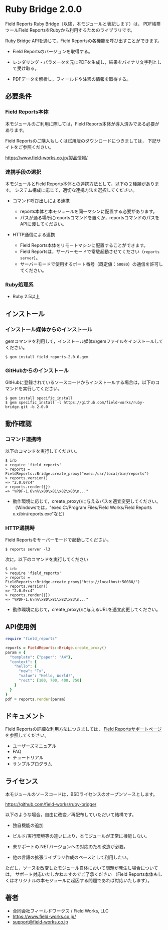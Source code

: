 Ruby Bridge 2.0.0
=================

Field Reports Ruby Bridge（以降，本モジュールと表記します）は，
PDF帳票ツールField ReportsをRubyから利用するためのライブラリです。

Ruby Bridge APIを通じて，Field Reportsの各機能を呼び出すことができます。

* Field Reportsのバージョンを取得する。

* レンダリング・パラメータを元にPDFを生成し，結果をバイナリ文字列として受け取る。

* PDFデータを解析し，フィールドや注釈の情報を取得する。

## 必要条件
### Field Reports本体

本モジュールのご利用に際しては，Field Reports本体が導入済みである必要があります。

Field Reportsのご購入もしくは試用版のダウンロードにつきましては，
下記サイトをご参照ください。

https://www.field-works.co.jp/製品情報/

### 連携手段の選択

本モジュールとField Reports本体との連携方法として，以下の２種類があります。
システム構成に応じて，適切な連携方法を選択してください。

* コマンド呼び出しによる連携
    - reports本体と本モジュールを同一マシンに配置する必要があります。
    - パスが通る場所にreportsコマンドを置くか，reportsコマンドのパスをAPIに渡してください。

* HTTP通信による連携
    - Field Reports本体をリモートマシンに配置することができます。
    - Field Reportsは，サーバーモードで常駐起動させてください（`reports server`）。
    - サーバーモードで使用するポート番号（既定値：`50080`）の通信を許可してください。

### Ruby処理系

* Ruby 2.5以上

## インストール
### インストール媒体からのインストール

gemコマンドを利用して，インストール媒体のgemファイルをインストールしてください。

```
$ gem install field_reports-2.0.0.gem
```

### GitHubからのインストール

GitHubに登録されているソースコードからインストールする場合は，以下のコマンドを実行してください。

```
$ gem install specific_install
$ gem specific_install -l https://github.com/field-works/ruby-bridge.git -b 2.0.0
```

## 動作確認
### コマンド連携時

以下のコマンドを実行してください。

```
$ irb
> require 'field_reports'
> reports = FieldReports::Bridge.create_proxy("exec:/usr/local/bin/reports")
> reports.version()
=> "2.0.0rc4"
> reports.render({})
=> "%PDF-1.6\n%\x80\x81\x82\x83\n..."
```

* 動作環境に応じて，create_proxy()に与えるパスを適宜変更してください。  
  （Windowsでは，"exec:C:/Program Files/Field Works/Field Reports x.x/bin/reports.exe"など）

### HTTP通携時

Field Reportsをサーバーモードで起動してください。

```
$ reports server -l3
```

次に，以下のコマンドを実行してください

```shell
$ irb
> require 'field_reports'
> reports = FieldReports::Bridge.create_proxy("http://localhost:50080/")
> reports.version()
=> "2.0.0rc4"
> reports.render({})
=> "%PDF-1.6\n%\x80\x81\x82\x83\n..."
```

* 動作環境に応じて，create_proxy()に与えるURLを適宜変更してください。  

## API使用例

```ruby
require "field_reports"

reports = FieldReports::Bridge.create_proxy()
param = {
  "template": {"paper": "A4"},
  "context": {
    "hello": {
      "new": "Tx",
      "value": "Hello, World!",
      "rect": [100, 700, 400, 750]
    }
  }
}
pdf = reports.render(param)
```

## ドキュメント

Field Reportsの詳細な利用方法につきましては，
[Field Reportsサポートページ](https://support.field-works.co.jp/)を参照してください。

* ユーザーズマニュアル
* FAQ
* チュートリアル
* サンプルプログラム

## ライセンス

本モジュールのソースコードは，BSDライセンスのオープンソースとします。

https://github.com/field-works/ruby-bridge/

以下のような場合，自由に改変／再配布していただいて結構です。

* 独自機能の追加

* ビルド/実行環境等の違いにより，本モジュールが正常に機能しない。

* 未サポートの.NETバージョンへの対応のため改造が必要。

* 他の言語の拡張ライブラリ作成のベースとして利用したい。

ただし，ソースを改変したモジュール自体において問題が発生し場合については，
サポート対応いたしかねますのでご了承ください
（Field Reports本体もしくはオリジナルの本モジュールに起因する問題であれば対応いたします）。

## 著者

* 合同会社フィールドワークス / Field Works, LLC
* https://www.field-works.co.jp/
* support@field-works.co.jp